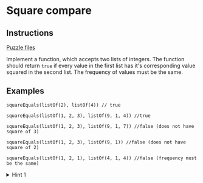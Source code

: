 # Square compare

## Instructions

[Puzzle files](.)

Implement a function, which accepts two lists of integers. The function should return `true` if every value in the first list has it's
corresponding value squared in the second list. The frequency of values must be the same.

## Examples

```
squareEquals(listOf(2), listOf(4)) // true

squareEquals(listOf(1, 2, 3), listOf(9, 1, 4)) //true

squareEquals(listOf(1, 2, 3), listOf(9, 1, 7)) //false (does not have square of 3)

squareEquals(listOf(1, 2, 3), listOf(9, 1)) //false (does not have square of 2)

squareEquals(listOf(1, 2, 1), listOf(4, 1, 4)) //false (frequency must be the same)
```

<details>
<summary>Hint 1</summary>
Use frequency counter
</details>
